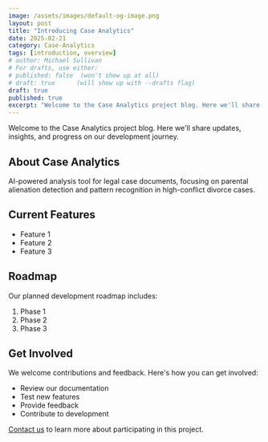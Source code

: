 ```yaml
---
image: /assets/images/default-og-image.png
layout: post
title: "Introducing Case Analytics"
date: 2025-02-21
category: Case-Analytics
tags: [introduction, overview]
# author: Michael Sullivan
# For drafts, use either:
# published: false  (won't show up at all)
# draft: true      (will show up with --drafts flag)
draft: true
published: true
excerpt: "Welcome to the Case Analytics project blog. Here we'll share updates, insights, and progress on our development journey."
---
```


Welcome to the Case Analytics project blog. Here we'll share updates, insights, and progress on our development journey.

<!--more-->

## About Case Analytics

AI-powered analysis tool for legal case documents, focusing on parental alienation detection and pattern recognition in high-conflict divorce cases.

## Current Features

- Feature 1
- Feature 2
- Feature 3

## Roadmap

Our planned development roadmap includes:

1. Phase 1
2. Phase 2
3. Phase 3

## Get Involved

We welcome contributions and feedback. Here's how you can get involved:

- Review our documentation
- Test new features
- Provide feedback
- Contribute to development

[Contact us](/contact) to learn more about participating in this project.
